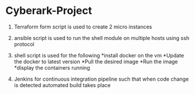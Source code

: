 # Cyberark-Project

1) Terraform form script is used to create 2 micro instances 
2) ansible script is used to run the shell module on multiple hosts using ssh protocol
3) shell script is used for the following 
  *install docker on the vm 
  *Update the docker to  latest version
  *Pull the desired image 
  *Run the image 
  *display the containers running 
  
  4) Jenkins for continuous integration pipeline such that when code change is detected automated build takes place

